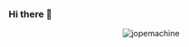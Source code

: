 ### Hi there 👋

<!--
**jopemachine/jopemachine** is a ✨ _special_ ✨ repository because its `README.md` (this file) appears on your GitHub profile.

Here are some ideas to get you started:

- 🔭 I’m currently working on ...
- 🌱 I’m currently learning ...
- 👯 I’m looking to collaborate on ...
- 🤔 I’m looking for help with ...
- 💬 Ask me about ...
- 📫 How to reach me: ...
- 😄 Pronouns: ...
- ⚡ Fun fact: ...
-->

<!-- profile view
<p align="center"> <img src="https://komarev.com/ghpvc/?username=jopemachine" alt="jopemachine" /> </p>
-->

<p align="center"> <img src="https://github-readme-stats-jopemachine-deploy.vercel.app/api?username=jopemachine&count_private=true&show_icons=true&theme=tokyonight" alt="jopemachine" /> </p>

<!-- top langs (incorrect)
[![Top Langs](https://github-readme-stats-jopemachine-deploy.vercel.app/api/top-langs/?username=jopemachine&hide=css,c&layout=compact)](https://github.com/jopemachine/jopemachine)
-->
